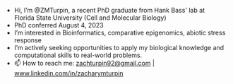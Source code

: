 - Hi, I’m @ZMTurpin, a recent PhD graduate from Hank Bass' lab at Florida State University (Cell and Molecular Biology)
- PhD conferred August 4, 2023
- I’m interested in Bioinformatics, comparative epigenomics, abiotic stress response
- I’m actively seeking opportunities to apply my biological knowledge and computational skills to real-world problems.
- 📫 How to reach me: zachturpin92@gmail.com | www.linkedin.com/in/zacharymturpin

<!---
ZMTurpin/ZMTurpin is a ✨ special ✨ repository because its `README.md` (this file) appears on your GitHub profile.
You can click the Preview link to take a look at your changes.
--->

